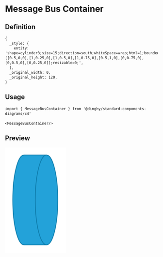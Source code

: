 # Message Bus Container

## Definition

```
{
  _style: { 
    entity: 'shape=cylinder3;size=15;direction=south;whiteSpace=wrap;html=1;boundedLbl=1;rounded=0;labelBackgroundColor=none;fillColor=#23A2D9;fontSize=12;fontColor=#ffffff;align=center;strokeColor=#0E7DAD;metaEdit=1;points=[[0.5,0,0],[1,0.25,0],[1,0.5,0],[1,0.75,0],[0.5,1,0],[0,0.75,0],[0,0.5,0],[0,0.25,0]];resizable=0;',
  },
  _original_width: 0,
  _original_height: 120,
}
```

## Usage

```
import { MessageBusContainer } from '@dinghy/standard-components-diagrams/c4'

<MessageBusContainer/>
```

## Preview

<img src="./message-bus-container.png" width="200"/>
